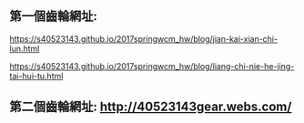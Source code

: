 
## 第一個齒輪網址:

 https://s40523143.github.io/2017springwcm_hw/blog/jian-kai-xian-chi-lun.html

 https://s40523143.github.io/2017springwcm_hw/blog/liang-chi-nie-he-jing-tai-hui-tu.html

 ## 第二個齒輪網址:  http://40523143gear.webs.com/
